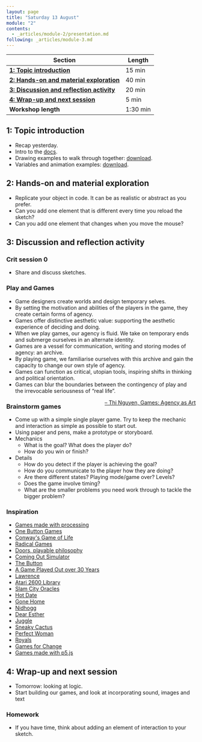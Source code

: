 ```yaml
---
layout: page
title: "Saturday 13 August"
module: "2"
contents:
  - _articles/module-2/presentation.md
following: _articles/module-3.md
---
```



| **Section**                                                                        | **Length** |
|------------------------------------------------------------------------------------|------------|
| [**1: Topic introduction**](#1-topic-introduction)                                 | 15 min     |
| [**2: Hands-on and material exploration**](#2-hands-on-and-material-exploration)   | 40 min     |
| [**3: Discussion and reflection activity**](#3-discussion-and-reflection-activity) | 20 min     |
| [**4: Wrap-up and next session**](#4-wrap-up-and-next-session)                     | 5 min      |
| **Workshop length**                                                                | 1:30 min   |

## 1: Topic introduction

- Recap yesterday. 
- Intro to the [docs](https://p5js.org/reference/).
- Drawing examples to walk through together: [download](https://github.com/alisay/p5-workshop/raw/master/01_drawing/01_drawing.zip).
- Variables and animation examples: [download](https://github.com/alisay/p5-workshop/raw/master/02_variables_animation/02_variables_animation.zip).

## 2: Hands-on and material exploration

- Replicate your object in code. It can be as realistic or abstract as you prefer. 
- Can you add one element that is different every time you reload the sketch?
- Can you add one element that changes when you move the mouse?

## 3: Discussion and reflection activity

### Crit session 0
- Share and discuss sketches.

### Play and Games
- Game designers create worlds and design temporary selves. 
- By setting the motivation and abilities of the players in the game, they create certain forms of agency. 
- Games offer distinctive aesthetic value: supporting the aesthetic experience of deciding and doing. 
- When we play games, our agency is fluid. We take on temporary ends and submerge ourselves in an alternate identity. 
- Games are a vessel for communication, writing and storing modes of agency: an archive. 
- By playing game, we familiarise ourselves with this archive and gain the capacity to change our own style of agency. 
- Games can function as critical, utopian tools, inspiring shifts in thinking and political orientation.
- Games can blur the boundaries between the contingency of play and the irrevocable seriousness of “real life”.

<span style="float:right;">[– Thi Nguyen, Games: Agency as Art](https://www.amazon.com.au/Games-Agency-As-Art-Editor/dp/0190052082)<span>

### Brainstorm games
- Come up with a simple single player game. Try to keep the mechanic and interaction as simple as possible to start out. 
- Using paper and pens, make a prototype or storyboard.
- Mechanics
    - What is the goal? What does the player do?
    - How do you win or finish? 
- Details
    - How do you detect if the player is achieving the goal?
    - How do you communicate to the player how they are doing?
    - Are there different states? Playing mode/game over? Levels? 
    - Does the game involve timing?
    - What are the smaller problems you need work through to tackle the bigger problem?

### Inspiration
- [Games made with processing](https://openprocessing.org/curation/25/)
- [One Button Games](https://itch.io/games/accessibility-one-button)
- [Conway's Game of Life](https://playgameoflife.com/)
- [Radical Games](http://www.molleindustria.org/)
- [Doors, playable philosophy](https://doors.gua-le-ni.com/)
- [Coming Out Simulator](http://ncase.me/cos/)
- [The Button](https://www.theverge.com/2015/6/9/8749897/reddit-april-fools-the-button-experiment-end)
- [A Game Played Out over 30 Years](https://www.stfj.net/index2.php?year=2016&project=art/2016/Talk%20-%20The%2030%20Year%20Game)
- [Lawrence](https://twentycapitalletters.com/Lawrence)
- [Atari 2600 Library](https://archive.org/details/atari_2600_library)
- [Slam City Oracles](https://slamcityoracles.com/)
- [Hot Date](https://georgebatch.itch.io/hot-date)
- [Gone Home](https://gonehome.com/)
- [Nidhogg](https://messhof.com/)
- [Dear Esther](https://www.thechineseroom.co.uk/games/dear-esther)
- [Juggle](http://games.ucla.edu/game/juggle)
- [Sneaky Cactus](http://games.ucla.edu/projects/computer)
- [Perfect Woman](http://games.ucla.edu/game/perfect-woman)
- [Royals](https://ashervo.itch.io/royals)
- [Games for Change](https://www.gamesforchange.org/games/)
- [Games made with p5.js](https://itch.io/games/made-with-p5js)

## 4: Wrap-up and next session
- Tomorrow: looking at logic. 
- Start building our games, and look at incorporating sound, images and text

### Homework
- If you have time, think about adding an element of interaction to your sketch. 
